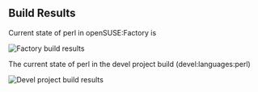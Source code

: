 
## Build Results

Current state of perl in openSUSE:Factory is

![Factory build results](https://br.opensuse.org/status/openSUSE:Factory/perl-Net-CIDR/standard)

The current state of perl in the devel project build (devel:languages:perl)

![Devel project build results](https://br.opensuse.org/status/devel:languages:perl/perl-Net-CIDR)


